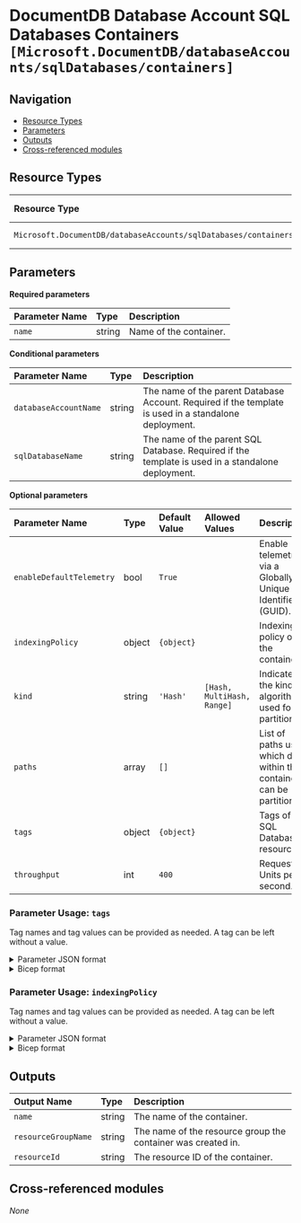 # DocumentDB Database Account SQL Databases Containers `[Microsoft.DocumentDB/databaseAccounts/sqlDatabases/containers]`

## Navigation

- [Resource Types](#Resource-Types)
- [Parameters](#Parameters)
- [Outputs](#Outputs)
- [Cross-referenced modules](#Cross-referenced-modules)

## Resource Types

| Resource Type | API Version |
| :-- | :-- |
| `Microsoft.DocumentDB/databaseAccounts/sqlDatabases/containers` | [2022-08-15](https://learn.microsoft.com/en-us/azure/templates/Microsoft.DocumentDB/2022-08-15/databaseAccounts/sqlDatabases/containers) |

## Parameters

**Required parameters**

| Parameter Name | Type | Description |
| :-- | :-- | :-- |
| `name` | string | Name of the container. |

**Conditional parameters**

| Parameter Name | Type | Description |
| :-- | :-- | :-- |
| `databaseAccountName` | string | The name of the parent Database Account. Required if the template is used in a standalone deployment. |
| `sqlDatabaseName` | string | The name of the parent SQL Database. Required if the template is used in a standalone deployment. |

**Optional parameters**

| Parameter Name | Type | Default Value | Allowed Values | Description |
| :-- | :-- | :-- | :-- | :-- |
| `enableDefaultTelemetry` | bool | `True` |  | Enable telemetry via a Globally Unique Identifier (GUID). |
| `indexingPolicy` | object | `{object}` |  | Indexing policy of the container. |
| `kind` | string | `'Hash'` | `[Hash, MultiHash, Range]` | Indicates the kind of algorithm used for partitioning. |
| `paths` | array | `[]` |  | List of paths using which data within the container can be partitioned. |
| `tags` | object | `{object}` |  | Tags of the SQL Database resource. |
| `throughput` | int | `400` |  | Request Units per second. |


### Parameter Usage: `tags`

Tag names and tag values can be provided as needed. A tag can be left without a value.

<details>

<summary>Parameter JSON format</summary>

```json
"tags": {
    "value": {
        "Environment": "Non-Prod",
        "Contact": "test.user@testcompany.com",
        "PurchaseOrder": "1234",
        "CostCenter": "7890",
        "ServiceName": "DeploymentValidation",
        "Role": "DeploymentValidation"
    }
}
```

</details>

<details>

<summary>Bicep format</summary>

```bicep
tags: {
    Environment: 'Non-Prod'
    Contact: 'test.user@testcompany.com'
    PurchaseOrder: '1234'
    CostCenter: '7890'
    ServiceName: 'DeploymentValidation'
    Role: 'DeploymentValidation'
}
```

</details>
<p>

### Parameter Usage: `indexingPolicy`

Tag names and tag values can be provided as needed. A tag can be left without a value.

<details>

<summary>Parameter JSON format</summary>

```json
"indexingPolicy": {
    "indexingMode": "consistent",
    "includedPaths": [
        {
            "path": "/*"
        }
    ],
    "excludedPaths": [
    ]
}
```

</details>

<details>

<summary>Bicep format</summary>

```bicep
indexingPolicy: {
    indexingMode: 'consistent'
    includedPaths: [
    {
        path: '/*'
    }
    ]
    excludedPaths: []
}
```

</details>
<p>

## Outputs

| Output Name | Type | Description |
| :-- | :-- | :-- |
| `name` | string | The name of the container. |
| `resourceGroupName` | string | The name of the resource group the container was created in. |
| `resourceId` | string | The resource ID of the container. |

## Cross-referenced modules

_None_
